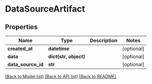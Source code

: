 # DataSourceArtifact

## Properties
Name | Type | Description | Notes
------------ | ------------- | ------------- | -------------
**created_at** | **datetime** |  | [optional] 
**data** | **dict(str, object)** |  | [optional] 
**data_source_id** | **str** |  | [optional] 

[[Back to Model list]](../README.md#documentation-for-models) [[Back to API list]](../README.md#documentation-for-api-endpoints) [[Back to README]](../README.md)

